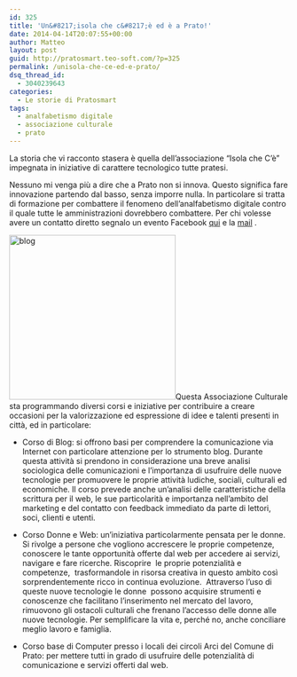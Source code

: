 ```yaml
---
id: 325
title: 'Un&#8217;isola che c&#8217;è ed è a Prato!'
date: 2014-04-14T20:07:55+00:00
author: Matteo
layout: post
guid: http://pratosmart.teo-soft.com/?p=325
permalink: /unisola-che-ce-ed-e-prato/
dsq_thread_id:
  - 3040239643
categories:
  - Le storie di Pratosmart
tags:
  - analfabetismo digitale
  - associazione culturale
  - prato
---
```

La storia che vi racconto stasera è quella dell&#8217;associazione &#8220;Isola che C&#8217;è&#8221; impegnata in iniziative di carattere tecnologico tutte pratesi.

Nessuno mi venga più a dire che a Prato non si innova. Questo significa fare innovazione partendo dal basso, senza imporre nulla. In particolare si tratta di formazione per combattere il fenomeno dell&#8217;analfabetismo digitale contro il quale tutte le amministrazioni dovrebbero combattere. Per chi volesse avere un contatto diretto segnalo un evento Facebook <a title="qui" href="https://www.facebook.com/events/1424031957847045/" target="_blank">qui</a> e la <a title="mail" href="mailto:alisolachece@gmail.com" target="_blank">mail</a> .

[<img class="alignright size-medium wp-image-326" alt="blog" src="http://pratosmart.teo-soft.com/wp-content/uploads/2014/04/blog-300x297.jpg" width="300" height="297" />](http://pratosmart.teo-soft.com/wp-content/uploads/2014/04/blog.jpg)Questa Associazione Culturale sta programmando diversi corsi e iniziative per contribuire a creare occasioni per la valorizzazione ed espressione di idee e talenti presenti in città, ed in particolare:

  * Corso di Blog: si offrono basi per comprendere la comunicazione via Internet con particolare attenzione per lo strumento blog. Durante questa attività si prendono in considerazione una breve analisi sociologica delle comunicazioni e l&#8217;importanza di usufruire delle nuove tecnologie per promuovere le proprie attività ludiche, sociali, culturali ed economiche. Il corso prevede anche un&#8217;analisi delle caratteristiche della scrittura per il web, le sue particolarità e importanza nell&#8217;ambito del marketing e del contatto con feedback immediato da parte di lettori, soci, clienti e utenti.
  * Corso Donne e Web: un&#8217;iniziativa particolarmente pensata per le donne. Si rivolge a persone che vogliono accrescere le proprie competenze, conoscere le tante opportunità offerte dal web per accedere ai servizi, navigare<!--more--> e fare ricerche. Riscoprire  le proprie potenzialità e competenze,  trasformandole in risorsa creativa in questo ambito così sorprendentemente ricco in continua evoluzione.  Attraverso l’uso di queste nuove tecnologie le donne  possono acquisire strumenti e conoscenze che facilitano l’inserimento nel mercato del lavoro, rimuovono gli ostacoli culturali che frenano l&#8217;accesso delle donne alle nuove tecnologie. Per semplificare la vita e, perché no, anche conciliare meglio lavoro e famiglia.

  * Corso base di Computer presso i locali dei circoli Arci del Comune di Prato: per mettere tutti in grado di usufruire delle potenzialità di comunicazione e servizi offerti dal web.